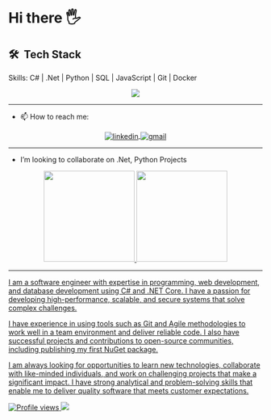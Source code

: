 # Hi there :raised_hand_with_fingers_splayed:	

<!---  ![Sofware developer](https://raw.githubusercontent.com/knourian/knourian/main/header.png) -->

## 🛠 &nbsp;Tech Stack

Skills: C# | .Net | Python | SQL | JavaScript | Git | Docker

<p align="center">
    <img src="https://skillicons.dev/icons?i=cs,dotnet,py,js,ts,git,docker,linux&theme=dark&perline=4" />
</p>

-----

- 📫 How to reach me:

<div align="center">
  <a href="https://www.linkedin.com/in/knourian" target="_blank">
  <img align="center" src="https://img.shields.io/badge/-Khashayar%20Nourian-blue?style=flat-square&logo=Linkedin&logoColor=white&link=https://www.linkedin.com/in/knourian" alt="linkedin"/>
  </a>
  <a href="mailto:knourian.dev@gmail.com" target="_blank">
  <img align="center" src="https://img.shields.io/badge/-knourian.dev@gmail.com-05122A?style=flat&logo=gmail" alt="gmail"/>
  </a>
</div>

-----

- I’m looking to collaborate on .Net, Python Projects
  
<div align="center">
  <a href="https://github.com/knourian">
  <img height="180em" src="https://github-readme-stats-knourian.vercel.app/api?username=knourian&show_icons=true&theme=radical&include_all_commits=true&count_private=true"/>
  <img height="180em" src="https://github-readme-stats-knourian.vercel.app/api/top-langs/?username=knourian&layout=compact&langs_count=7&theme=radical&hide_progress=true"/>
</div>

---

I am a software engineer with expertise in programming, web development, and database development using C# and .NET Core. I have a passion for developing high-performance, scalable, and secure systems that solve complex challenges.

I have experience in using tools such as Git and Agile methodologies to work well in a team environment and deliver reliable code. I also have successful projects and contributions to open-source communities, including publishing my first NuGet package.

I am always looking for opportunities to learn new technologies, collaborate with like-minded individuals, and work on challenging projects that make a significant impact. I have strong analytical and problem-solving skills that enable me to deliver quality software that meets customer expectations.

![Profile views](https://komarev.com/ghpvc/?username=knourian)
![](https://hit.yhype.me/github/profile?user_id=8577835)
